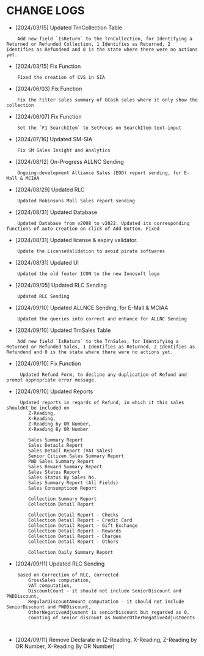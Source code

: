 # CHANGE LOGS
- [2024/03/15] Updated TrnCollection Table
```
    Add new field `IsReturn` to the TrnCollection, for Identifying a Returned or Refunded Collection, 1 Identifies as Returned, 2 Identifies as Refundend and 0 is the state where there were no actions yet. 
```

- [2024/03/15] Fix Function
``` 
    Fixed the creation of CVS in SIA
```

- [2024/06/03] Fix Function
``` 
    Fix the Filter sales summary of GCash sales where it only show the collection
```

- [2024/06/07] Fix Function
``` 
    Set the `F1 SearchItem` to SetFocus on SearchItem text-input
```

 
- [2024/07/16] Updated SM-SIA
``` 
    Fix SM Sales Insight and Analytics
```

- [2024/08/12] On-Progress ALLNC Sending
``` 
    Ongoing-development Alliance Sales (EOD) report sending, for E-Mall & MCIAA
```

- [2024/08/29] Updated RLC
``` 
    Updated Robinsons Mall Sales report sending
```

- [2024/08/31] Updated Database
```
    Updated Database from v2008 to v2022. Updated its corresponding functions of auto creation on click of Add Button. Fixed
```

- [2024/08/31] Updated license & expiry validator.
```
    Update the LicenseValidation to avoid pirate softwares
```

- [2024/08/31] Updated UI
```
    Updated the old footer ICON to the new Innosoft logo
```

- [2024/09/05] Updated RLC Sending
```
    Updated RLC Sending
```

- [2024/09/10] Updated ALLNCE Sending, for E-Mall & MCIAA
```
    Updated the queries into correct and enhance for ALLNC Sending
```

- [2024/09/10] Updated TrnSales Table
```
    Add new field `IsReturn` to the TrnSales, for Identifying a Returned or Refunded Sales, 1 Identifies as Returned, 2 Identifies as Refundend and 0 is the state where there were no actions yet. 
```

- [2024/09/10] Fix Function
```
     Updated Refund Form, to decline any duplication of Refund and prompt appropriate error message.
```

- [2024/09/10] Updated Reports
```
     Updated reports in regards of Refund, in which it this sales shouldnt be included on
        Z-Reading, 
        X-Reading, 
        Z-Reading by OR Number, 
        X-Reading By OR Number

        Sales Summary Report
        Sales Details Report
        Sales Detail Report (VAT SAles)
        Senior Citizen Sales Summary Report
        PWD Sales Summary Report
        Sales Reward Summary Report
        Sales Status Report
        Sales Status By Sales No.
        Sales Summary Report (All Fields)
        Sales Consumptioon Report

        Collection Summary Report
        Collection Detail Report

        Collection Detail Report - Checks
        Collection Detail Report - Credit Card
        Collection Detail Report - Gift Exchange
        Collection Detail Report - Rewards
        Collection Detail Report - Charges
        Collection Detail Report - Others

        Collection Daily Summary Report
```
- [2024/09/11] Updated RLC Sending
```
    based on Correction of RLC, corrected 
        GrossSales computation,
        VAT computation,
        DiscountCount - it should not include SeniorDiscount and PWDDiscount,
        RegularDiscountAmount computation - it should not include SeniorDiscount and PWDDiscount,
        OtherNegativeAdjusment is seniorDiscount but regarded as 0,
        counting of senior discount as NumberOtherNegativeAdjustments
        


```
- [2024/09/11] Remove Declarate in (Z-Reading, X-Reading, Z-Reading by OR Number, X-Reading By OR Number)
